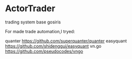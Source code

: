 # ActorTrader
trading system base gosiris

For made trade automation,I tryed:

quanter https://github.com/superquanter/quanter
easyquant https://github.com/shidenggui/easyquant
vn.go https://github.com/pseudocodes/vngo
